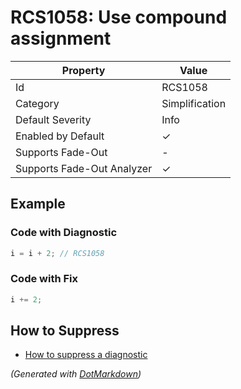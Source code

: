 # RCS1058: Use compound assignment

| Property                    | Value          |
| --------------------------- | -------------- |
| Id                          | RCS1058        |
| Category                    | Simplification |
| Default Severity            | Info           |
| Enabled by Default          | &#x2713;       |
| Supports Fade\-Out          | \-             |
| Supports Fade\-Out Analyzer | &#x2713;       |

## Example

### Code with Diagnostic

```csharp
i = i + 2; // RCS1058
```

### Code with Fix

```csharp
i += 2;
```

## How to Suppress

* [How to suppress a diagnostic](../HowToConfigureAnalyzers.md#how-to-suppress-a-diagnostic)

*\(Generated with [DotMarkdown](http://github.com/JosefPihrt/DotMarkdown)\)*